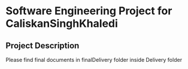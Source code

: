 # Software Engineering Project for CaliskanSinghKhaledi

## Project Description
Please find final documents in finalDelivery folder inside Delivery folder

